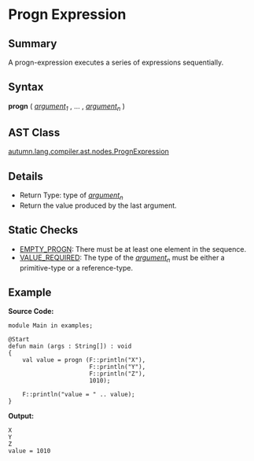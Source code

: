 # Progn Expression

## Summary

A progn-expression executes a series of expressions sequentially.

## Syntax

<div class="syntax">
<b>progn</b> ( <i><a href="Expression.md">argument</a><sub>1</sub></i> , ... , <i><a href="Expression.md">argument</a><sub>n</sub></i> )<br>
</div>

## AST Class

[autumn.lang.compiler.ast.nodes.PrognExpression](https://www.mackenziehigh.com/autumn/javadoc/autumn/lang/compiler/ast/nodes/PrognExpression.html)

## Details

+ Return Type: type of <i><a href="Expression.md">argument</a><sub>n</sub></i>
+ Return the value produced by the last argument.

## Static Checks

+ [EMPTY_PROGN](https://www.mackenziehigh.com/autumn/javadoc/autumn/lang/compiler/errors/ErrorCode.html#EMPTY_PROGN): There must be at least one element in the sequence.
+ [VALUE_REQUIRED](https://www.mackenziehigh.com/autumn/javadoc/autumn/lang/compiler/errors/ErrorCode.html#VALUE_REQUIRED): The type of the <i><a href="Expression.md">argument</a><sub>n</sub></i> must be either a primitive-type or a reference-type.

## Example

**Source Code:**

```plain
module Main in examples;

@Start
defun main (args : String[]) : void
{
    val value = progn (F::println("X"), 
                       F::println("Y"), 
                       F::println("Z"),
                       1010);

    F::println("value = " .. value);
}
```

**Output:**

```plain
X
Y
Z
value = 1010
```

